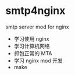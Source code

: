 # smtp4nginx
smtp server mod for nginx

- 学习使用 nginx
- 学习计算机网络
- 抓包正常的 MTA
- 学习 nginx mod 开发
- make
